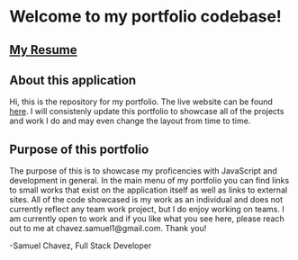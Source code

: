 <h1>Welcome to my portfolio codebase!</h1>

<h2><a href="https://docs.google.com/document/d/1aIwPWb7IH6rG22NzL98Pry0YjJBnpwrREfDOIjWETJ4/">My Resume</a>

<h2>About this application</h2>

<p>Hi, this is the repository for my portfolio. The live website can be found <a href="https://portfolio-w55q.onrender.com/">here</a>. I will consistenly update this portfolio to showcase all of the projects and work I do and may even change the layout from time to time.</p>

<h2>Purpose of this portfolio</h2>

<p>The purpose of this is to showcase my proficencies with JavaScript and development in general. In the main menu of my portfolio you can find links to small works that exist on the application itself as well as links to external sites. All of the code showcased is my work as an individual and does not currently reflect any team work project, but I do enjoy working on teams. I am currently open to work and if you like what you see here, please reach out to me at chavez.samuel1@gmail.com. Thank you!</p>



-Samuel Chavez, Full Stack Developer